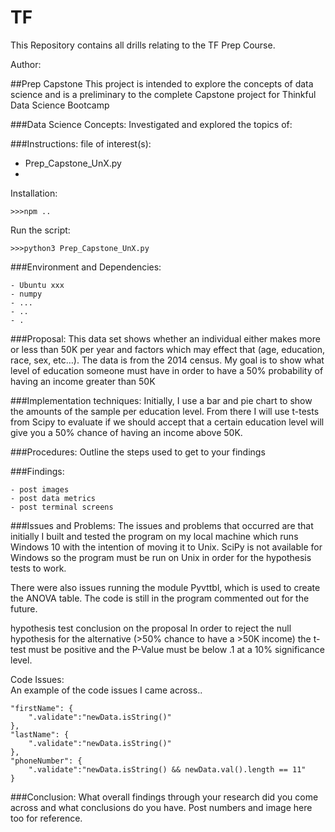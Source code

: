 # TF

This Repository contains all drills relating to the TF Prep Course.

Author:

##Prep Capstone
This project is intended to explore the concepts of data science and is a preliminary to the complete Capstone project for Thinkful Data Science Bootcamp

###Data Science Concepts:
Investigated and explored the topics of:  

###Instructions:
file of interest(s):

 - Prep_Capstone_UnX.py
 - 

Installation:

	>>>npm ..

Run the script:
	
	>>>python3 Prep_Capstone_UnX.py

###Environment and Dependencies:

	- Ubuntu xxx
	- numpy
	- ...
	- ..
	- .

###Proposal:
This data set shows whether an individual either makes more or less than 50K per year and factors which may effect that (age, education, race, sex, etc…). The data is from the 2014 census.
My goal is to show what level of education someone must have in order to have a 50% probability of having an income greater than 50K

###Implementation techniques:
Initially, I use a bar and pie chart to show the amounts of the sample per education level. From there I will use t-tests from Scipy to evaluate if we should accept that a certain education level will give you a 50% chance of having an income above 50K.

###Procedures:
Outline the steps used to get to your findings

###Findings:

	- post images
	- post data metrics
	- post terminal screens    

###Issues and Problems: 
The issues and problems that occurred are that initially I built and tested the program on my local machine which runs Windows 10 with the intention of moving it to Unix. SciPy is not available for Windows so the program must be run on Unix in order for the hypothesis tests to work.

There were also issues running the module Pyvttbl, which is used to create the ANOVA table. The code is still in the program commented out for the future.


hypothesis test conclusion on the proposal
In order to reject the null hypothesis for the alternative (>50% chance to have a >50K income) the t-test must be positive and the P-Value must be below .1 at a 10% significance level.

Code Issues:  
An example of the code issues I came across..

    "firstName": {
        ".validate":"newData.isString()"
    },
    "lastName": {
        ".validate":"newData.isString()"
    },
    "phoneNumber": {
        ".validate":"newData.isString() && newData.val().length == 11"
    }

###Conclusion:
What overall findings through your research did you come across and what conclusions do you have.  Post numbers and image here too for reference.